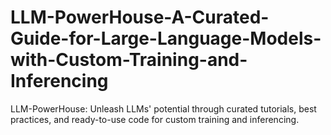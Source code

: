 # LLM-PowerHouse-A-Curated-Guide-for-Large-Language-Models-with-Custom-Training-and-Inferencing
LLM-PowerHouse: Unleash LLMs' potential through curated tutorials, best practices, and ready-to-use code for custom training and inferencing.
